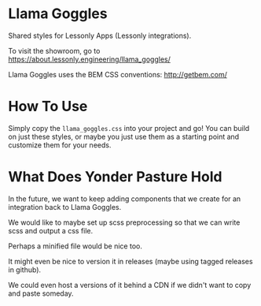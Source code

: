 # Llama Goggles

Shared styles for Lessonly Apps (Lessonly integrations).

To visit the showroom, go to https://about.lessonly.engineering/llama_goggles/

Llama Goggles uses the BEM CSS conventions: http://getbem.com/

# How To Use

Simply copy the `llama_goggles.css` into your project and go! You can build on just these styles, or maybe you just use them as a starting point and customize them for your needs.

# What Does Yonder Pasture Hold

In the future, we want to keep adding components that we create for an integration back to Llama Goggles.

We would like to maybe set up scss preprocessing so that we can write scss and output a css file.

Perhaps a minified file would be nice too.

It might even be nice to version it in releases (maybe using tagged releases in github).

We could even host a versions of it behind a CDN if we didn't want to copy and paste someday.
